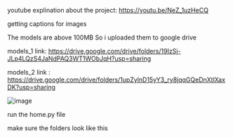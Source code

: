 

youtube explination about the project: https://youtu.be/NeZ_1uzHeCQ

getting captions for images 

The models are above 100MB So i uploaded them to google drive 

models_1 link: https://drive.google.com/drive/folders/19IzSj-JLp4LQzS4JaNdPAQ3WT1WObJqH?usp=sharing

models_2 link : https://drive.google.com/drive/folders/1upZylnD15yY3_ry8jqqGQeDnXtlXaxDK?usp=sharing

![image](https://user-images.githubusercontent.com/83493115/224169783-fecfbc0a-b742-4bce-b311-5275ac6a74d2.png)

run the home.py file 

make sure the folders look like this




